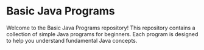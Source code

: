 # Basic Java Programs

Welcome to the Basic Java Programs repository! This repository contains a collection of simple Java programs for beginners. Each program is designed to help you understand fundamental Java concepts.
